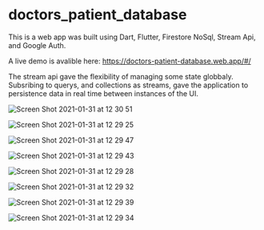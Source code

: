 # doctors_patient_database

This is a web app was built using Dart, Flutter, Firestore NoSql, Stream Api, and Google Auth.

A live demo is avalible here: https://doctors-patient-database.web.app/#/

The stream api gave the flexibility of managing some state globbaly. Subsribing to querys, and collections as streams, gave the application to persistence data in real time between instances of the UI.

![Screen Shot 2021-01-31 at 12 30 51](https://user-images.githubusercontent.com/71202372/106397034-507a6000-63c0-11eb-9e09-4432ffe1a55c.png)

![Screen Shot 2021-01-31 at 12 29 25](https://user-images.githubusercontent.com/71202372/106397045-5d974f00-63c0-11eb-83b9-ed1f0805d1b4.png)

![Screen Shot 2021-01-31 at 12 29 47](https://user-images.githubusercontent.com/71202372/106397051-5ff9a900-63c0-11eb-8139-4b471e743d1a.png)

![Screen Shot 2021-01-31 at 12 29 43](https://user-images.githubusercontent.com/71202372/106397053-612ad600-63c0-11eb-9689-5ec2c6d2dc2c.png)

![Screen Shot 2021-01-31 at 12 29 28](https://user-images.githubusercontent.com/71202372/106397055-61c36c80-63c0-11eb-8346-279daa3f17c8.png)

![Screen Shot 2021-01-31 at 12 29 32](https://user-images.githubusercontent.com/71202372/106397058-638d3000-63c0-11eb-815c-ff8029d3bdb7.png)

![Screen Shot 2021-01-31 at 12 29 39](https://user-images.githubusercontent.com/71202372/106397060-64be5d00-63c0-11eb-8ee2-f2517d9ce70d.png)

![Screen Shot 2021-01-31 at 12 29 34](https://user-images.githubusercontent.com/71202372/106397061-65ef8a00-63c0-11eb-9f71-99753fec5814.png)



